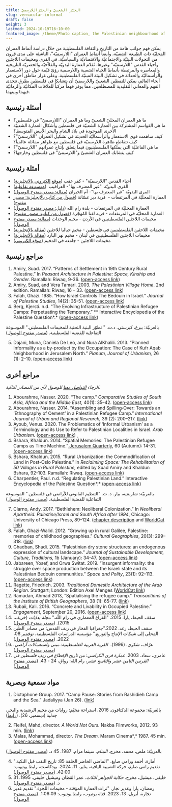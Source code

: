 ```yaml
---
title: الحيّز الشعبيّ والحيّزاللارسميّ
slug: vernacular-informal
draft: false
weight: 3
lastmod: 2024-10-19T16:10:00
featured_image: /theme/Photo caption_ the Palestinian neighbourhood of Silwan in Jerusalem. Source Wikimedia Commons .jpg
---
```

يمكن فهم جوانب هامة من التاريخ والثقافة الفلسطينية من خلال دراسة أنماط العمران المحليّة ذات الطبيعة الشعبيّة، وأيضاً أنماط العمران "اللارسميّة"، الناشئة على مدى قرون من التحولات البيئيّة والاجتماعيّة والاقتصاديّة والسياسيّة. في القرى ومخيمات اللاجئين وأحياء القدس "اللارسميّة" وغيرها، تُقدّم العمارة البدويّة والفلاّحيّة والحضريّة التاريخية والمعاصرة والمرتبطة بأنماط الحياة الشعبية واللارسمية رؤىً قيّمة حول دور الاستعمار والرأسماليّة والحداثة في تشكيل البيئة المبنيّة الفلسطينية. وعلى غرار مناطق أخرى في أنحاء العالم، يمكن للنمطين الشعبيّ واللارسميّ أن يتشابكا في فلسطين بطرق تتحدى الفهم والمعاني التقليدية للمصطلحين، مما يوفر فهماً مركباً للعلاقات المكانيّة والزمانيّة فيهما وبينهما.

## أسئلة رئيسية

- ما هو العمران المحليّ الشعبيّ وما هو العمران "اللارسميّ" في فلسطين؟
- ما هي القواسم المشتركة بين العمارة الشعبيّة في فلسطين وأشكال العمارة الشعبيّة الأخرى الموجودة في بلاد الشام والبحر الأبيض المتوسط؟
- كيف ساهمت قوى الاستعمار والرأسماليّة الحديثة في تشكيل العمران "اللارسميّ"؟ كيف تتقاطع ظاهرة اللارسميّة في فلسطين مع ظواهر مماثلة عالمياً؟
- ما هي الفاعليّة التي يملكها الفلسطينيون فيما يتعلق بإنتاج عمرانهم "اللارسميّ"؟
- كيف يتشابك العمران الشعبيّ و"اللارسميّ" في فلسطين وخارجها؟

## **أمثلة رئيسية**

- أحياء القدس "اللارسميّة" - كفر عقب ([موقع إلكتروني بالانجليزية](https://www.rulazuhour.com/present-futures/situation))
- القرى البدويّة  "غير المعترف بها"- العراقيب  ([موسوعة تفاعلية](https://www.palquest.org/ar/highlight/14373/%D9%82%D8%B1%D9%8A%D8%A9-%D8%A7%D9%84%D8%B9%D8%B1%D8%A7%D9%82%D9%8A%D8%A8))
- القرى البدويّة "غير المعترف بها"- أم الحيران ([مقالة: مصدر مفتوح الوصول](https://www.palestine-studies.org/sites/default/files/mdf-articles/076-085.pdf))
- العمارة المحليّة في المرتفعات -  قرية دير غسّانة ([فصول من كتاب بالإنجليزية: مصدر مفتوح](https://palestine.araburbanism.com/img/Case_Chapter%203_Highlands%20vernacular-%20Deir%20Ghassana.pdf))
- العمارة المحليّة في المرتفعات - بلدة رام الله ([دليل: مصدر مفتوح الوصول](https://www.rehabimed.net/2015/11/rehabilitation-manual-for-ramallah-palestina/))
- العمارة المحليّة في المرتفعات - قرية لفتا المُهجّرة ([فصول من كتاب: مصدر مفتوح](https://palestine.araburbanism.com/img/Case_Highlands%20vernacular%20the%20depopulated%20village%20of%20Lifta.pdf)) 
- مخيمات اللاجئين الفلسطينيين في الأردن - مخيم الوحدات ([مقالة: مصدر مفتوح الوصول](https://www.palestine-studies.org/sites/default/files/mdf-articles/073-084.pdf))
- مخيمات اللاجئين الفلسطينيين في فلسطين - مخيم جباليا للاجئين ([مقالة بالإنجليزية](https://www.researchgate.net/publication/347599158_Contextualizing_the_Palestinian_Refugee_Camps_in_the_Gaza_Strip))
- مخيمات اللاجئين الفلسطينيين في لبنان - مخيم نهر البارد ([مقالة بالإنجليزية](https://www.researchgate.net/publication/259730655_In_the_Ruins_of_Nahr_al-Barid_Understanding_the_Meaning_of_the_Camp))
- مخيمات اللاجئين - جامعة في المخيم ([موقع إلكتروني](https://www.campusincamps.ps/ar/))

## مراجع رئيسية

1. Amiry, Suad. 2017. “Patterns of Settlement in 19th Century Rural Palestine.” In *Peasant Architecture in Palestine: Space, Kinship and Gender.* Ramallah: Riwaq, 9-36. ([open-access link](https://palestine.araburbanism.com/img/Patterns%20of%20Settlement%20in%2019th%20Century%20Rural%20Palestine.pdf))
2. Amiry, Suad, and Vera Tamari. 2003. *The Palestinian Village Home*. 2nd edition. Ramallah: Riwaq, 16 – 33. ([open-access link](https://palestine.araburbanism.com/img/The%20Palestinian%20Village%20Home.pdf))
3. Falah, Ghazi. 1985. “How Israel Controls The Bedouin in Israel.’’ *Journal of Palestine Studies*, 14(2): 35-51. ([open-access link](https://drive.google.com/file/d/1K052hxLUeeu6Aig7_OSFFMoSzWkSHPUr/view?usp=sharing))
4. Berg, Kjersti. n.d. “The Evolving Infrastructure of Palestinian Refugee Camps: Perpetuating the Temporary.” ** Interactive Encyclopedia of the Palestine Question*.* ([open-access link](https://www.palquest.org/en/highlight/22473/evolving-infrastructure-palestinian-refugee-camps))

بالعربيّة: بيرغ، كيرستي. د.ت. " تطوّر البنية التحتية للمخيمات الفلسطيني." الموسوعة التفاعلية للقضية الفلسطينية. ([مصدر مفتوح الوصول](https://www.palquest.org/ar/highlight/22474/%D8%AA%D8%B7%D9%88%D9%91%D8%B1-%D8%A7%D9%84%D8%A8%D9%86%D9%8A%D8%A9-%D8%A7%D9%84%D8%AA%D8%AD%D8%AA%D9%8A%D8%A9-%D9%84%D9%84%D9%85%D8%AE%D9%8A%D9%85%D8%A7%D8%AA-%D8%A7%D9%84%D9%81%D9%84%D8%B3%D8%B7%D9%8A%D9%86%D9%8A%D8%A9)) 

5. Dajani, Muna, Daniela De Leo, and Nura AlKhalili. 2013. “Planned Informality as a by-product by the Occupation: The Case of Kufr Aqab Neighborhood in Jerusalem North.” *Planum, Journal of Urbanism,* 26 (1): 2–10. ([open-access link](https://www.academia.edu/2535199/Planned_Informality_as_a_by_product_of_the_Occupation_The_case_of_Kufr_Aqab_Neighbourhood_in_Jerusalem_North))

## مراجع أخرى

*الرجاء [التواصل معنا](https://palestine.araburbanism.com/ar/contact/) للوصول لأي من المصادر التالية.*

1. Abourahme, Nasser. 2020. “The camp.” *Comparative Studies of South Asia, Africa and the Middle East,* 40(1): 35–42. ([open-access link](https://www.academia.edu/43094939/The_Camp))
2. Abourahme, Nasser. 2014. “Assembling and Spilling‐Over: Towards an ‘Ethnography of Cement’ in a Palestinian Refugee Camp.” *International Journal of Urban and Regional Research,* 39 (2): 200–217. ([link](https://www.researchgate.net/publication/269418778_Assembling_and_Spilling-Over_Towards_an_'Ethnography_of_Cement'_in_a_Palestinian_Refugee_Camp))
3. Ayoub, Venus. 2020. The Problematics of ‘Informal Urbanism’ as a Terminology and its Use to Refer to Palestinian Localities in Israel. *Arab Urbanism.* ([open-access link](https://www.araburbanism.com/magazine/problematics-of-informality)) [ ](https://www.araburbanism.com/magazine/problematics-of-informality)
4. Bshara, Khaldun. 2014. “Spatial Memories: The Palestinian Refugee Camps as Time Machine.”[ Jerusalem Quarterly](https://koha.birzeit.edu/cgi-bin/koha/opac-detail.pl?biblionumber=200014), 60 (Autumn): 14-31.[ (open-access link](https://www.palestine-studies.org/en/node/202708))
5. Bshara, Khaldun. 2015. “Rural Urbanization: the Commodification of Land in Post-Oslo Palestine.” In *Reclaiming Space: The Rehabilitation of 50 Villages in Rural Palestine,* edited by Suad Amiry and Khaldun Bshara, 92-103. Ramallah: Riwaq. ([open-access link](https://www.academia.edu/16677257/Rural_Urbanization_the_Commodification_of_Land_in_Post_Oslo_Palestine))
6. Charpentier, Paul. n.d. “Regulating Palestinian Land.” Interactive Encyclopedia of the Palestine Question*.* ([open-access link](https://palquest.palestine-studies.org/en/overallchronology?nid=150&chronos=150))

بالعربيّة: شاربنتيه، بيار. د. ت. "التنظيم القانوني للأراضي في فلسطين." الموسوعة التفاعلية للقضية الفلسطينية. ([مصدر مفتوح الوصول](https://palquest.palestine-studies.org/ar/overallchronology?nid=240&chronos=240)) 

7. Clarno, Andy. 2017. “Bethlehem: Neoliberal Colonization.” In *Neoliberal Apartheid: Palestine/Israel and South Africa after 1994*, Chicago: University of Chicago Press, 89–124. ([chapter description](https://academic.oup.com/chicago-scholarship-online/book/21675/chapter-abstract/181579553?redirectedFrom=fulltext) and [WorldCat link](https://search.worldcat.org/title/972734099))
8. Falah, Ghazi-Walid. 2012. “Growing up in rural Galilee, Palestine: memories of childhood geographies.” *Cultural Geographies*, 20(3): 299–318. ([link](https://doi.org/10.1177/1474474012447760)) 
9. Ghadban, Shadi. 2015. “Palestinian dry stone structures: an endogenous expression of cultural landscape.” *Journal of Sustainable Development, Culture, Traditions,* 1b (January): 34-47. ([open-access link](https://sdct-journal.hua.gr/index.php/2015-10-18-22-23-19/2015-volume-1-b/367-palestinian-dry-stone-structures-an-endogenous-expression-of-cultural-landscape)) 
10. Jabareen, Yosef, and Orwa Switat. 2019. “Insurgent informality: the struggle over space production between the Israeli state and its Palestinian Bedouin communities.” *Space and Polity*, 23(1): 92–113. ([open-access link](https://www.researchgate.net/publication/331584770_Insurgent_informality_the_struggle_over_space_production_between_the_Israeli_state_and_its_Palestinian_Bedouin_communities))
11. Ragette, Friedrich. 2003. *Traditional Domestic Architecture of the Arab Region*. Stuttgart; London: Edition Axel Menges ([WorldCat link](https://search.worldcat.org/title/52188574))
12. Ramadan, Ahmad 2013, “Spatialising the refugee camp.” *Transactions of the Institute of British Geographers*, 38 (1): 65-77. ([link](https://www.researchgate.net/publication/263692114_Spatialising_the_Refugee_Camp))
13. Rubaii, Kali. 2016. “Concrete and Livability in Occupied Palestine.” *Engagement,* September 20, 2016. ([open-access link](https://aesengagement.wordpress.com/2016/09/20/concrete-and-livability-in-occupied-palestine/))
14. سقف الحيط، يارا. 2015. "الفراغ المعماري في رام اللّه." *مجلة بدايات* (خريف، 2015). ([مصدر مفتوح الوصول](https://bidayatmag.com/node/631)) 
15. سقف الحيط، رغد. 2022."جغرافيا الفخار في ريف القدس: من مصادر الطين المحلي إلى شبكات الإنتاج والتوزيع." مؤسسة الدراسات الفلسطينية، نوفمبر 08، 2022. ([مصدر مفتوح الوصول](https://www.palestine-studies.org/ar/node/1653394#)) 
16. عرّاف، شكري. (1996).  *القرية العربية الفلسطينية: مبنى واستعمالات أراضي.* ([مصدر مفتوح الوصول](https://palestine.araburbanism.com/img/Palestinian%20village,%20Shukri%20Arraf.PDF)) 
17. عامري، سعاد. 2003. *عمارة قرى الكراسي: من تاريخ الإقطاع في ريف فلسطين في القرنين الثامن عشر والتاسع عشر*، رام الله: رواق، 24 - 43. ([مصدر مفتوح الوصول](https://palestine.araburbanism.com/img/15%20Throne%20Village%20Architecture.PDF)) 

## مواد سمعية وبصرية

1. Dictaphone Group. 2017. “Camp Pause: Stories from Rashidieh Camp and the Sea.” Jadaliyya (Jan 26). ([link](https://www.jadaliyya.com/Details/33964/Camp-Pause-Stories-from-Rashidieh-Camp-and-the-Sea)) 

بالعربيّة: مجموعة الدكتافون. 2016. استراحة مخيّم: روايات من مخيم الرشيدية والبحر، جدلية (ديسمبر، 26). ([رابط](https://www.jadaliyya.com/Details/33865/%D8%A7%D8%B3%D8%AA%D8%B1%D8%A7%D8%AD%D8%A9-%D9%85%D8%AE%D9%8A%D9%91%D9%85-%D8%B1%D9%88%D8%A7%D9%8A%D8%A7%D8%AA-%D9%85%D9%86-%D9%85%D8%AE%D9%8A%D9%85-%D8%A7%D9%84%D8%B1%D8%B4%D9%8A%D8%AF%D9%8A%D8%A9-%D9%88%D8%A7%D9%84%D8%A8%D8%AD%D8%B1)) 

2. Fleifel, Mahd, director. *A World Not Ours.* Nakba Filmworks, 2012. 93 min. ([link](https://www.youtube.com/watch?v=25VfKnYJj8U))
3. Malas, Mohammad, director. *The Dream.* Maram Cinema*,* 1987. 45 min. ([open-access link](https://www.youtube.com/watch?v=0422pOLlmWM))

بالعربيّة: ملص، محمد، مخرج. *المنام*. سينما مرام. 1987. 45 د. ([مصدر مفتوح الوصول](https://www.youtube.com/watch?v=0422pOLlmWM))

4. أمارة، أحمد ورامي صايغ. "الماضي الحاضر الحلقة 85: تاريخ النقب قبل النكبة." تقديم رامي صايغ، حركة الشبيبة اليافية، يناير، 11، 2024. بودكاست، رابط يوتيوب: 42:00. ([مصدر مفتوح الوصول](https://www.youtube.com/watch?v=MYXGUavBiXY))
5. خليفي، ميشيل، مخرج. *حكاية الجواهر الثلاث*. عمر القطان وميشيل خليفي. 1995. 31 د. ([مصدر مفتوح الوصول](https://ok.ru/video/1436562164382))
6. رمضان، يارا وغدير نجار. "تراث العمارة المؤقتة - مخيمات اللجوء." تقديم غدير نجارة، أبريل، 13، 2023. قناة يوتيوب، رابط يوتيوب: 1:06:09. ([مصدر مفتوح الوصول](https://www.youtube.com/watch?v=MYCRbXiujXk))

